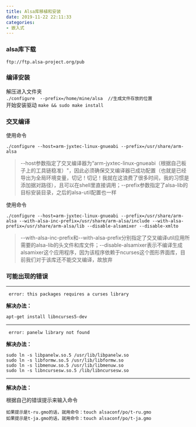 ```yaml
---
title: Alsa库移植和安装
date: 2019-11-22 22:11:33
categories:
- 嵌入式
---
```


### alsa库下载  
`ftp://ftp.alsa-project.org/pub`

### 编译安装  
解压进入文件夹  
`./configure  --prefix=/home/mine/alsa	//生成文件存放的位置`  
开始安装驱动
`make && sudo make install `

### 交叉编译  

使用命令

`./configure --host=arm-jyxtec-linux-gnueabi --prefix=/usr/share/arm-alsa`

>--host参数指定了交叉编译器为“arm-jyxtec-linux-gnueabi（根据自己板子上的工具链稳准）"，因此必须确保交叉编译器已成功配置（也就是已经导出为全局环境变量，切记！切记！我就在这浪费了很多时间，我的习惯是添加据对路径），且可以在shell里直接调用；--prefix参数指定了alsa-lib的目标安装目录，之后的alsa-util配置也一样

使用命令

`./configure --host=arm-jyxtec-linux-gnueabi --prefix=/usr/share/arm-alsa --with-alsa-inc-prefix=/usr/share/arm-alsa/include --with-alsa-prefix=/usr/share/arm-alsa/lib --disable-alsamixer --disable-xmlto`

>--with-alsa-inc-prefix和--with-alsa-prefix分别指定了交叉编译util应用所需要的alsa-lib的头文件和库文件；--disable-alsamixer表示不编译生成alsamixer这个应用程序，因为该程序依赖于ncurses这个图形界面库，目前我们对于该库还不能交叉编译，故放弃

### 可能出现的错误  
---

` error: this packages requires a curses library`  

**解决办法：**  

`apt-get install libncurses5-dev`


--- 

` error: panelw library not found`  

**解决办法：**
```
sudo ln -s libpanelw.so.5 /usr/lib/libpanelw.so
sudo ln -s libformw.so.5 /usr/lib/libformw.so
sudo ln -s libmenuw.so.5 /usr/lib/libmenuw.so
sudo ln -s libncursesw.so.5 /lib/libncursesw.so
```
--- 

**解决办法：**

根据自己的错误提示来输入命令  
```
如果提示是t-ru.gmo的话，就用命令：touch alsaconf/po/t-ru.gmo
如果提示是t-ja.gmo的话，就用命令：touch alsaconf/po/t-ja.gmo
```
